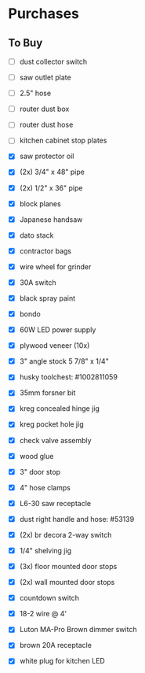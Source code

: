 # Purchases

## To Buy

- [ ] dust collector switch
- [ ] saw outlet plate
- [ ] 2.5" hose
- [ ] router dust box
- [ ] router dust hose
- [ ] kitchen cabinet stop plates
- [x] saw protector oil
- [x] (2x) 3/4" x 48" pipe
- [x] (2x) 1/2" x 36" pipe
- [x] block planes
- [x] Japanese handsaw
- [x] dato stack
- [x] contractor bags
- [x] wire wheel for grinder
- [x] 30A switch
- [x] black spray paint
- [x] bondo
- [x] 60W LED power supply
- [x] plywood veneer (10x)
- [x] 3" angle stock 5 7/8" x 1/4"
- [x] husky toolchest: #1002811059
- [x] 35mm forsner bit
- [x] kreg concealed hinge jig
- [x] kreg pocket hole jig
- [x] check valve assembly
- [x] wood glue
- [x] 3" door stop
- [x] 4" hose clamps
- [x] L6-30 saw receptacle
- [x] dust right handle and hose: #53139
- [x] (2x) br decora 2-way switch
- [x] 1/4" shelving jig
- [x] (3x) floor mounted door stops
- [x] (2x) wall mounted door stops
- [x] countdown switch
- [x] 18-2 wire @ 4'
- [x] Luton MA-Pro Brown dimmer switch
- [x] brown 20A receptacle
- [x] white plug for kitchen LED


